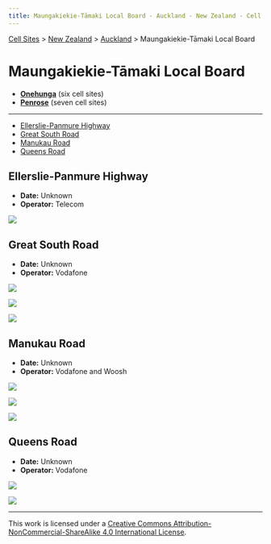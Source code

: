 ```yaml
---
title: Maungakiekie-Tāmaki Local Board - Auckland - New Zealand - Cell Sites
---
```


[Cell Sites](../../../) > [New Zealand](../../) > [Auckland](../) > Maungakiekie-Tāmaki Local Board

# Maungakiekie-Tāmaki Local Board

* **[Onehunga](onehunga)** (six cell sites)
* **[Penrose](penrose)** (seven cell sites)

---

* [Ellerslie-Panmure Highway](#ellerslie-panmure-highway)
* [Great South Road](#great-south-road)
* [Manukau Road](#manukau-road)
* [Queens Road](#queens-road)

## Ellerslie-Panmure Highway

* **Date:** Unknown
* **Operator:** Telecom

![](https://f001.backblazeb2.com/file/CellSites/NZ/AUK/Maungakiekie-T%C4%81maki/20171118-195452.jpg)

## Great South Road

* **Date:** Unknown
* **Operator:** Vodafone

![](https://f001.backblazeb2.com/file/CellSites/NZ/AUK/Maungakiekie-T%C4%81maki/20171114-130426.jpg)

![](https://f001.backblazeb2.com/file/CellSites/NZ/AUK/Maungakiekie-T%C4%81maki/20171118-195500.jpg)

![](https://f001.backblazeb2.com/file/CellSites/NZ/AUK/Maungakiekie-T%C4%81maki/20171118-195501.jpg)

## Manukau Road

* **Date:** Unknown
* **Operator:** Vodafone and Woosh

![](https://f001.backblazeb2.com/file/CellSites/NZ/AUK/Maungakiekie-T%C4%81maki/20171114-130233a.jpg)

![](https://f001.backblazeb2.com/file/CellSites/NZ/AUK/Maungakiekie-T%C4%81maki/20171114-142409.jpg)

![](https://f001.backblazeb2.com/file/CellSites/NZ/AUK/Maungakiekie-T%C4%81maki/20171114-130233.jpg)

## Queens Road

* **Date:** Unknown
* **Operator:** Vodafone

![](https://f001.backblazeb2.com/file/CellSites/NZ/AUK/Maungakiekie-T%C4%81maki/20171118-195451.jpg)

![](https://f001.backblazeb2.com/file/CellSites/NZ/AUK/Maungakiekie-T%C4%81maki/20171118-195431.jpg)

---

This work is licensed under a [Creative Commons Attribution-NonCommercial-ShareAlike 4.0 International License](http://creativecommons.org/licenses/by-nc-sa/4.0/).
